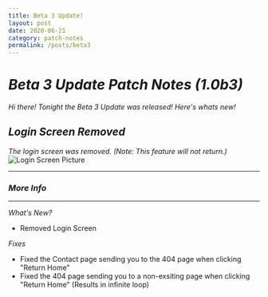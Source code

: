```yaml
---
title: Beta 3 Update!
layout: post
date: 2020-06-21
category: patch-notes
permalink: /posts/beta3
---
```


# _Beta 3 Update Patch Notes (1.0b3)_

_Hi there! Tonight the Beta 3 Update was released! Here's whats new!_



## _Login Screen Removed_
_The login screen was removed. (Note: This feature will not return.)_
![Login Screen Picture](https://raw.githubusercontent.com/Lennon-Incorporated/test/master/pictures/login-screen1.png)

------------------
### **_More Info_**
------------------
_What's New?_

- Removed Login Screen

_Fixes_

- Fixed the Contact page sending you to the 404 page when clicking "Return Home"
- Fixed the 404 page sending you to a non-exsiting page when clicking "Return Home" (Results in infinite loop)
